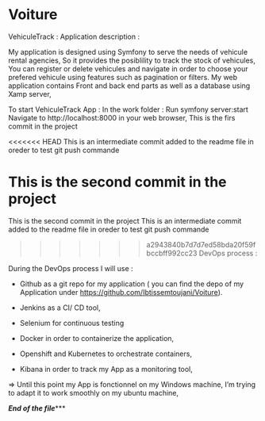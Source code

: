 # Voiture
VehiculeTrack : Application description :

My application is designed using Symfony to serve the needs of vehicule rental agencies, So it provides the posiblility to track the stock of vehicules,
You can register or delete vehicules and navigate in order to choose your prefered vehicule using features such as pagination or filters.
My web application contains Front and back end parts as well as a database using Xamp server,

To start VehiculeTrack App :
In the work folder :
	Run symfony server:start 
	Navigate to http://localhost:8000 in your web browser,
This is the firs commit in the project

<<<<<<< HEAD
This is an intermediate commit added to the readme file in oreder to test git push commande

This is the second commit in the project
=======
This is the second commit in the project
This is an intermediate commit added to the readme file in oreder to test git push commande

>>>>>>> a2943840b7d7d7ed58bda20f59fbccbff992cc23
DevOps process :

During the DevOps process I will use :
	
-  Github as a git repo for my application ( you can find the depo of my Application under https://github.com/Ibtissemtoujani/Voiture).

-  Jenkins as a CI/ CD tool,

-  Selenium for continuous testing

-  Docker in order to containerize the application,

-  Openshift and Kubernetes to orchestrate containers,

-  Kibana in order to track my App as a monitoring tool,

⇒ Until this point my App is fonctionnel on my Windows machine, I’m trying to adapt it to work smoothly on my ubuntu machine,

***********End of the file**************
